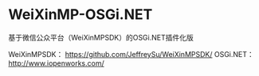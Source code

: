 WeiXinMP-OSGi.NET
=================

基于微信公众平台（WeiXinMPSDK）的OSGi.NET插件化版

WeiXinMPSDK： https://github.com/JeffreySu/WeiXinMPSDK/
OSGi.NET： http://www.iopenworks.com/